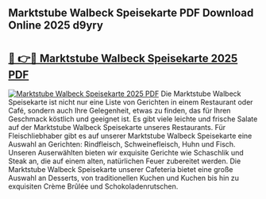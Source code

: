 ## Marktstube Walbeck Speisekarte PDF Download Online 2025 d9yry

# <h2><a href="http://gcd4px.nevu.top/?p=Marktstube+Walbeck+Speisekarte">🔗 👉🔴 Marktstube Walbeck Speisekarte 2025 PDF</a></h2>

[![Marktstube Walbeck Speisekarte 2025 PDF](https://i.imgur.com/dBaPXMq.png)](http://gcd4px.nevu.top/?p=Marktstube+Walbeck+Speisekarte)
Die Marktstube Walbeck Speisekarte ist nicht nur eine Liste von Gerichten in einem Restaurant oder Café, sondern auch Ihre Gelegenheit, etwas zu finden, das für Ihren Geschmack köstlich und geeignet ist. Es gibt viele leichte und frische Salate auf der Marktstube Walbeck Speisekarte unseres Restaurants. Für Fleischliebhaber gibt es auf unserer Marktstube Walbeck Speisekarte eine Auswahl an Gerichten: Rindfleisch, Schweinefleisch, Huhn und Fisch. Unseren Auserwählten bieten wir exquisite Gerichte wie Schaschlik und Steak an, die auf einem alten, natürlichen Feuer zubereitet werden. Die Marktstube Walbeck Speisekarte unserer Cafeteria bietet eine große Auswahl an Desserts, von traditionellen Kuchen und Kuchen bis hin zu exquisiten Crème Brûlée und Schokoladenrutschen.

